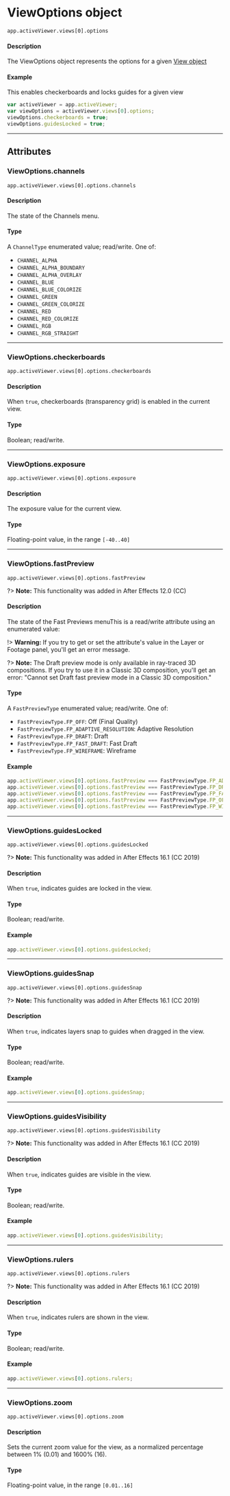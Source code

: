 # ViewOptions object

`app.activeViewer.views[0].options`

#### Description

The ViewOptions object represents the options for a given [View object](view.md)

#### Example

This enables checkerboards and locks guides for a given view

```javascript
var activeViewer = app.activeViewer;
var viewOptions = activeViewer.views[0].options;
viewOptions.checkerboards = true;
viewOptions.guidesLocked = true;
```

---

## Attributes

### ViewOptions.channels

`app.activeViewer.views[0].options.channels`

#### Description

The state of the Channels menu.

#### Type

A `ChannelType` enumerated value; read/write. One of:

- `CHANNEL_ALPHA`
- `CHANNEL_ALPHA_BOUNDARY`
- `CHANNEL_ALPHA_OVERLAY`
- `CHANNEL_BLUE`
- `CHANNEL_BLUE_COLORIZE`
- `CHANNEL_GREEN`
- `CHANNEL_GREEN_COLORIZE`
- `CHANNEL_RED`
- `CHANNEL_RED_COLORIZE`
- `CHANNEL_RGB`
- `CHANNEL_RGB_STRAIGHT`

---

### ViewOptions.checkerboards

`app.activeViewer.views[0].options.checkerboards`

#### Description

When `true`, checkerboards (transparency grid) is enabled in the current view.

#### Type

Boolean; read/write.

---

### ViewOptions.exposure

`app.activeViewer.views[0].options.exposure`

#### Description

The exposure value for the current view.

#### Type

Floating-point value, in the range `[-40..40]`

---

### ViewOptions.fastPreview

`app.activeViewer.views[0].options.fastPreview`

?> **Note:** This functionality was added in After Effects 12.0 (CC)

#### Description

The state of the Fast Previews menuThis is a read/write attribute using an enumerated value:

!> **Warning:** If you try to get or set the attribute's value in the Layer or Footage panel, you'll get an error message.

?> **Note:** The Draft preview mode is only available in ray-traced 3D compositions. If you try to use it in a Classic 3D composition, you'll get an error: "Cannot set Draft fast preview mode in a Classic 3D composition."

#### Type

A `FastPreviewType` enumerated value; read/write. One of:

- `FastPreviewType.FP_OFF`: Off (Final Quality)
- `FastPreviewType.FP_ADAPTIVE_RESOLUTION`: Adaptive Resolution
- `FastPreviewType.FP_DRAFT`: Draft
- `FastPreviewType.FP_FAST_DRAFT`: Fast Draft
- `FastPreviewType.FP_WIREFRAME`: Wireframe

#### Example

```javascript
app.activeViewer.views[0].options.fastPreview === FastPreviewType.FP_ADAPTIVE_RESOLUTION;
app.activeViewer.views[0].options.fastPreview === FastPreviewType.FP_DRAFT;
app.activeViewer.views[0].options.fastPreview === FastPreviewType.FP_FAST_DRAFT;
app.activeViewer.views[0].options.fastPreview === FastPreviewType.FP_OFF;
app.activeViewer.views[0].options.fastPreview === FastPreviewType.FP_WIREFRAME;
```

---

### ViewOptions.guidesLocked

`app.activeViewer.views[0].options.guidesLocked`

?> **Note:** This functionality was added in After Effects 16.1 (CC 2019)

#### Description

When `true`, indicates guides are locked in the view.

#### Type

Boolean; read/write.

#### Example

```javascript
app.activeViewer.views[0].options.guidesLocked;
```

---

### ViewOptions.guidesSnap

`app.activeViewer.views[0].options.guidesSnap`

?> **Note:** This functionality was added in After Effects 16.1 (CC 2019)

#### Description

When `true`, indicates layers snap to guides when dragged in the view.

#### Type

Boolean; read/write.

#### Example

```javascript
app.activeViewer.views[0].options.guidesSnap;
```

---

### ViewOptions.guidesVisibility

`app.activeViewer.views[0].options.guidesVisibility`

?> **Note:** This functionality was added in After Effects 16.1 (CC 2019)

#### Description

When `true`, indicates guides are visible in the view.

#### Type

Boolean; read/write.

#### Example

```javascript
app.activeViewer.views[0].options.guidesVisibility;
```

---

### ViewOptions.rulers

`app.activeViewer.views[0].options.rulers`

?> **Note:** This functionality was added in After Effects 16.1 (CC 2019)

#### Description

When `true`, indicates rulers are shown in the view.

#### Type

Boolean; read/write.

#### Example

```javascript
app.activeViewer.views[0].options.rulers;
```

---

### ViewOptions.zoom

`app.activeViewer.views[0].options.zoom`

#### Description

Sets the current zoom value for the view, as a normalized percentage between 1% (0.01) and 1600% (16).

#### Type

Floating-point value, in the range `[0.01..16]`
